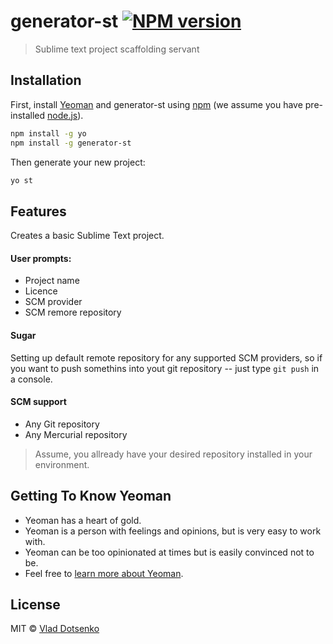 # generator-st [![NPM version][npm-image]][npm-url]
> Sublime text project scaffolding servant

## Installation

First, install [Yeoman](http://yeoman.io) and generator-st using [npm](https://www.npmjs.com/) (we assume you have pre-installed [node.js](https://nodejs.org/)).

```bash
npm install -g yo
npm install -g generator-st
```

Then generate your new project:

```bash
yo st
```

## Features

Creates a basic Sublime Text project.

#### User prompts:

* Project name
* Licence
* SCM provider
* SCM remore repository

#### Sugar

Setting up default remote repository for any supported SCM providers, so if you want to push somethins into yout git repository -- just type `git push` in a console.

#### SCM support

* Any Git repository
* Any Mercurial repository

>Assume, you allready have your desired repository installed in your environment.

## Getting To Know Yeoman

 * Yeoman has a heart of gold.
 * Yeoman is a person with feelings and opinions, but is very easy to work with.
 * Yeoman can be too opinionated at times but is easily convinced not to be.
 * Feel free to [learn more about Yeoman](http://yeoman.io/).

## License

MIT © [Vlad Dotsenko](SOMEURL)


[npm-image]: https://badge.fury.io/js/generator-st.svg
[npm-url]: https://npmjs.org/package/generator-st
